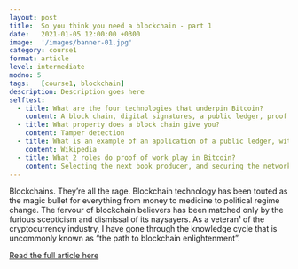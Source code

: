 ```yaml
---
layout: post
title:  So you think you need a blockchain - part 1
date:   2021-01-05 12:00:00 +0300
image:  '/images/banner-01.jpg'
category: course1
format: article
level: intermediate
modno: 5
tags:   [course1, blockchain]
description: Description goes here
selftest:
  - title: What are the four technologies that underpin Bitcoin?
    content: A block chain, digital signatures, a public ledger, proof of work
  - title: What property does a block chain give you?
    content: Tamper detection
  - title: What is an example of an application of a public ledger, without the other three technologies?
    content: Wikipedia
  - title: What 2 roles do proof of work play in Bitcoin?
    content: Selecting the next book producer, and securing the network
---
```


Blockchains. They’re all the rage. Blockchain technology has been touted as the magic bullet for everything from money to medicine to political regime change. The fervour of blockchain believers has been matched only by the furious scepticism and dismissal of its naysayers.
As a veteran¹ of the cryptocurrency industry, I have gone through the knowledge cycle that is uncommonly known as “the path to blockchain enlightenment”.

<a href="https://medium.com/@cayle/so-you-think-you-need-a-blockchain-part-i-a75389808c00" target="_blank" class="purpleBtn" >Read the full article here</a>
